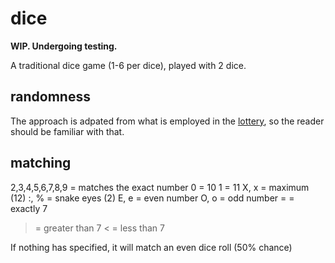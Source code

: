 # dice

**WIP. Undergoing testing.**

A traditional dice game (1-6 per dice), played with 2 dice.

## randomness

The approach is adpated from what is employed in the [lottery](../lottery/README.md), so the reader should be familiar with that.

## matching

2,3,4,5,6,7,8,9 = matches the exact number
0 = 10
1 = 11
X, x = maximum (12)
:, % = snake eyes (2)
E, e = even number
O, o = odd number
= = exactly 7
> = greater than 7
< = less than 7

If nothing has specified, it will match an even dice roll (50% chance)
